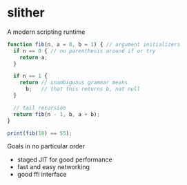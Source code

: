 # slither

A modern scripting runtime

```js
function fib(n, a = 0, b = 1) { // argument initializers
  if n == 0 { // no parenthesis around if or try
    return a;
  }

  if n == 1 {
    return // unambiguous grammar means
      b;   // that this returns b, not null
  }

  // tail recursion
  return fib(n - 1, b, a + b);
}

print(fib(10) == 55);
```

Goals in no particular order
- staged JIT for good performance
- fast and easy networking
- good ffi interface
